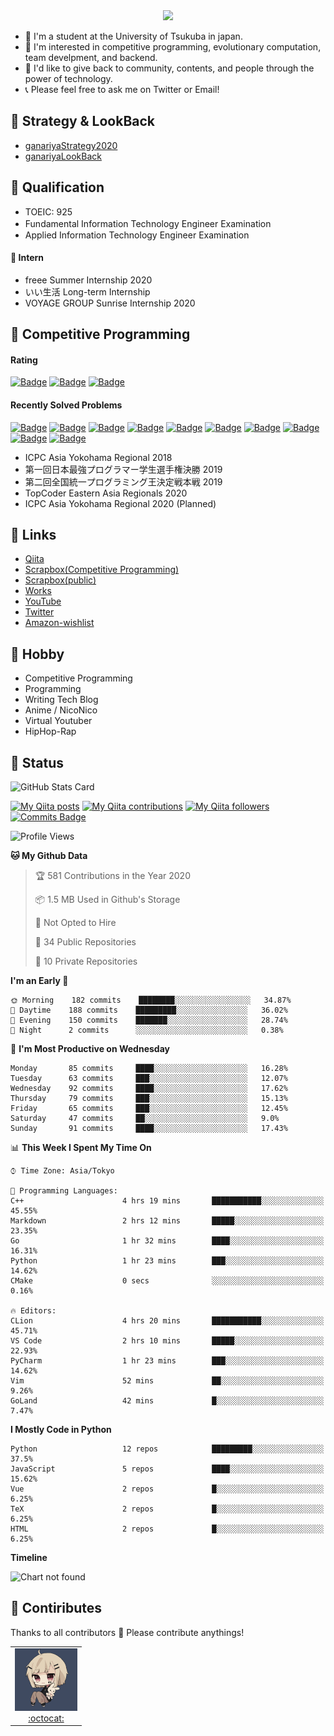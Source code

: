 <!-- 
```bash
$ docker run --rm ganariya/ganariya:ascii

  __ _  __ _ _ __   __ _ _ __(_)_   _  __ _
 / _` |/ _` | '_ \ / _` | '__| | | | |/ _` |
| (_| | (_| | | | | (_| | |  | | |_| | (_| |
 \__, |\__,_|_| |_|\__,_|_|  |_|\__, |\__,_|
 |___/                          |___/

``` -->

<div align="center">
  <img src="https://media1.tenor.com/images/231ed5e3ad49ebbfd3770031cc1b3f75/tenor.gif?itemid=7432079"/>
</div>

- 🏫 I'm a student at the University of Tsukuba in japan.
- 🌱 I'm interested in competitive programming, evolutionary computation, team develpment, and backend.
- 💖 I'd like to give back to community, contents, and people through the power of technology.
- 📞 Please feel free to ask me on Twitter or Email!

## 🐾 Strategy & LookBack

- [ganariyaStrategy2020](https://docs.google.com/presentation/d/1miXe07Y9XukI6bwbh8q4TjisLdw-n51e3prdmfTTCgY/edit)
- [ganariyaLookBack](https://drive.google.com/drive/folders/16P73HK-dLVChC2ivkYosRIY9bT6VXmaC?usp=sharing)

## 🐾 Qualification

- TOEIC: 925
- Fundamental Information Technology Engineer Examination　
- Applied Information Technology Engineer Examination

#### 🐾 Intern

- freee Summer Internship 2020
- いい生活 Long-term Internship
- VOYAGE GROUP Sunrise Internship 2020

## 🐾 Competitive Programming

#### Rating

[![Badge](https://cp-logo.vercel.app/atcoder/ganariya2525)](https://atcoder.jp/users/ganariya2525) [![Badge](https://cp-logo.vercel.app/codeforces/ganariya)](https://codeforces.com/profile/ganariya) [![Badge](https://cp-logo.vercel.app/yukicoder/ganariya)](https://yukicoder.me/users/3037)

<!--START_SECTION:custom_action-->
#### Recently Solved Problems
[![Badge](https://img.shields.io/static/v1?label=ABC182F%20600&message=AC&color=brightgreen)](https://atcoder.jp/contests/abc182/submissions/18049532)
[![Badge](https://img.shields.io/static/v1?label=PAST202010K%206&message=AC&color=brightgreen)](https://atcoder.jp/contests/past202010-open/submissions/18016549)
[![Badge](https://img.shields.io/static/v1?label=PAST202010K%200&message=WA&color=yellow)](https://atcoder.jp/contests/past202010-open/submissions/18016506)
[![Badge](https://img.shields.io/static/v1?label=PAST202010J%206&message=AC&color=brightgreen)](https://atcoder.jp/contests/past202010-open/submissions/18015961)
[![Badge](https://img.shields.io/static/v1?label=PAST202010J%200&message=WA&color=yellow)](https://atcoder.jp/contests/past202010-open/submissions/18015920)
[![Badge](https://img.shields.io/static/v1?label=PAST202010I%206&message=AC&color=brightgreen)](https://atcoder.jp/contests/past202010-open/submissions/18015534)
[![Badge](https://img.shields.io/static/v1?label=PAST202010H%206&message=AC&color=brightgreen)](https://atcoder.jp/contests/past202010-open/submissions/18014865)
[![Badge](https://img.shields.io/static/v1?label=PAST202010G%206&message=AC&color=brightgreen)](https://atcoder.jp/contests/past202010-open/submissions/18014727)
[![Badge](https://img.shields.io/static/v1?label=PAST202010F%207&message=AC&color=brightgreen)](https://atcoder.jp/contests/past202010-open/submissions/18014360)
[![Badge](https://img.shields.io/static/v1?label=PAST202010E%207&message=AC&color=brightgreen)](https://atcoder.jp/contests/past202010-open/submissions/18014292)

<!--END_SECTION:custom_action-->

- ICPC Asia Yokohama Regional 2018
- 第一回日本最強プログラマー学生選手権決勝 2019
- 第二回全国統一プログラミング王決定戦本戦 2019
- TopCoder Eastern Asia Regionals 2020
- ICPC Asia Yokohama Regional 2020 (Planned)

## 🐾 Links

- [Qiita](https://qiita.com/ganariya)
- [Scrapbox(Competitive Programming)](https://scrapbox.io/ganariya/)
- [Scrapbox(public)](https://scrapbox.io/ganariya-public/)
- [Works](https://ganariya.github.io/works/)
- [YouTube](https://www.youtube.com/channel/UCPTKMrRhOSf30v59Ktbpl1A)
- [Twitter](https://twitter.com/ganariya)
- [Amazon-wishlist](https://www.amazon.co.jp/hz/wishlist/ls/7297J1ZN3DSH)

## 🐾 Hobby

- Competitive Programming
- Programming
- Writing Tech Blog
- Anime / NicoNico
- Virtual Youtuber
- HipHop-Rap

## 🐾 Status

![GitHub Stats Card](https://github-readme-stats.vercel.app/api?username=Ganariya&count_private=true&show_icons=true&theme=dracula)


[![My Qiita posts](https://qiita-badge.apiapi.app/s/ganariya/posts.svg)](http://qiita.com/ganariya) 
[![My Qiita contributions](https://qiita-badge.apiapi.app/s/ganariya/contributions.svg)](http://qiita.com/ganariya) [![My Qiita followers](https://qiita-badge.apiapi.app/s/ganariya/followers.svg)](http://qiita.com/ganariya) [![Commits Badge](https://badges.pufler.dev/commits/monthly/Ganariya)](https://github.com/Ganariya)

<!--START_SECTION:waka-->
![Profile Views](http://img.shields.io/badge/Profile%20Views-88-blue)

**🐱 My Github Data** 

> 🏆 581 Contributions in the Year 2020
 > 
> 📦 1.5 MB Used in Github's Storage 
 > 
> 🚫 Not Opted to Hire
 > 
> 📜 34 Public Repositories
 > 
> 🔑 10 Private Repositories 

**I'm an Early 🐤** 

```text
🌞 Morning    182 commits    ████████░░░░░░░░░░░░░░░░░   34.87% 
🌆 Daytime    188 commits    █████████░░░░░░░░░░░░░░░░   36.02% 
🌃 Evening    150 commits    ███████░░░░░░░░░░░░░░░░░░   28.74% 
🌙 Night      2 commits      ░░░░░░░░░░░░░░░░░░░░░░░░░   0.38%

```
📅 **I'm Most Productive on Wednesday** 

```text
Monday       85 commits     ████░░░░░░░░░░░░░░░░░░░░░   16.28% 
Tuesday      63 commits     ███░░░░░░░░░░░░░░░░░░░░░░   12.07% 
Wednesday    92 commits     ████░░░░░░░░░░░░░░░░░░░░░   17.62% 
Thursday     79 commits     ███░░░░░░░░░░░░░░░░░░░░░░   15.13% 
Friday       65 commits     ███░░░░░░░░░░░░░░░░░░░░░░   12.45% 
Saturday     47 commits     ██░░░░░░░░░░░░░░░░░░░░░░░   9.0% 
Sunday       91 commits     ████░░░░░░░░░░░░░░░░░░░░░   17.43%

```


📊 **This Week I Spent My Time On** 

```text
⌚︎ Time Zone: Asia/Tokyo

💬 Programming Languages: 
C++                      4 hrs 19 mins       ███████████░░░░░░░░░░░░░░   45.55% 
Markdown                 2 hrs 12 mins       █████░░░░░░░░░░░░░░░░░░░░   23.35% 
Go                       1 hr 32 mins        ████░░░░░░░░░░░░░░░░░░░░░   16.31% 
Python                   1 hr 23 mins        ███░░░░░░░░░░░░░░░░░░░░░░   14.62% 
CMake                    0 secs              ░░░░░░░░░░░░░░░░░░░░░░░░░   0.16%

🔥 Editors: 
CLion                    4 hrs 20 mins       ███████████░░░░░░░░░░░░░░   45.71% 
VS Code                  2 hrs 10 mins       █████░░░░░░░░░░░░░░░░░░░░   22.93% 
PyCharm                  1 hr 23 mins        ███░░░░░░░░░░░░░░░░░░░░░░   14.62% 
Vim                      52 mins             ██░░░░░░░░░░░░░░░░░░░░░░░   9.26% 
GoLand                   42 mins             █░░░░░░░░░░░░░░░░░░░░░░░░   7.47%

```

**I Mostly Code in Python** 

```text
Python                   12 repos            █████████░░░░░░░░░░░░░░░░   37.5% 
JavaScript               5 repos             ████░░░░░░░░░░░░░░░░░░░░░   15.62% 
Vue                      2 repos             █░░░░░░░░░░░░░░░░░░░░░░░░   6.25% 
TeX                      2 repos             █░░░░░░░░░░░░░░░░░░░░░░░░   6.25% 
HTML                     2 repos             █░░░░░░░░░░░░░░░░░░░░░░░░   6.25%

```


**Timeline**

![Chart not found](https://github.com/Ganariya/Ganariya/blob/master/charts/bar_graph.png) 


<!--END_SECTION:waka-->

## 🐾 Contiributes

Thanks to all contributors 🎉
Please contribute anythings!

<table>
  <tr>
    <td align="center"><a href="https://github.com/Ganariya"><img src="https://github.com/Ganariya/Ganariya/blob/master/ganariya.png?raw=true" width="100px;" alt="ganariya"/><br /><a href="https://github.com/Ganariya" title="Code">:octocat: </a></a></td>
  </tr>
</table>








